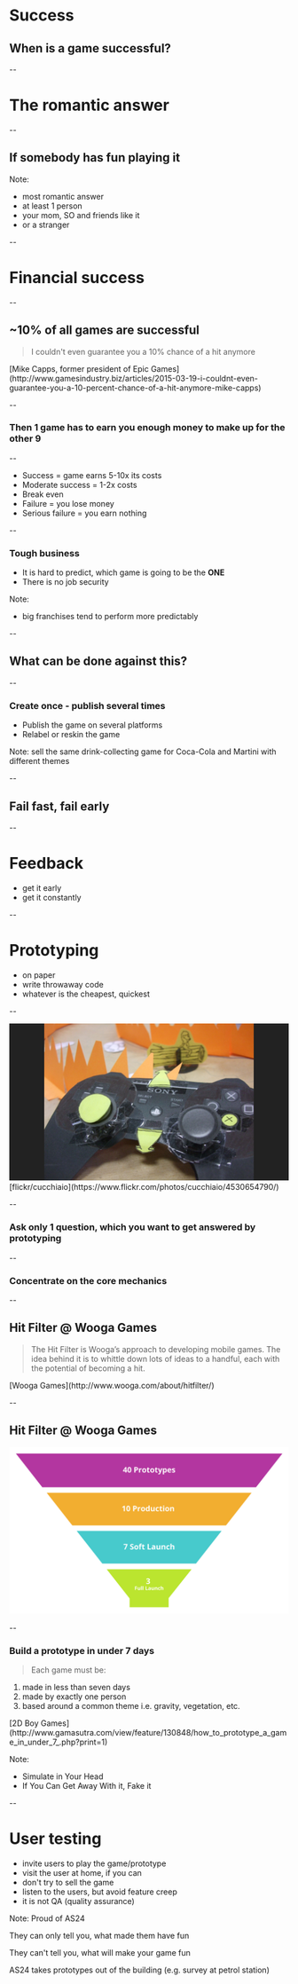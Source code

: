 # Success

## When is a game successful?

--

# The romantic answer

--

## If somebody has fun playing it

Note:
- most romantic answer
- at least 1 person
- your mom, SO and friends like it
- or a stranger

--

# Financial success

--

## ~10% of all games are successful

> I couldn't even guarantee you a 10% chance of a hit anymore
<footer>[Mike Capps, former president of Epic Games](http://www.gamesindustry.biz/articles/2015-03-19-i-couldnt-even-guarantee-you-a-10-percent-chance-of-a-hit-anymore-mike-capps)</footer>

--

### Then 1 game has to earn you enough money to make up for the other 9

--

- Success = game earns 5-10x its costs
- Moderate success = 1-2x costs
- Break even
- Failure = you lose money
- Serious failure = you earn nothing

--

### Tough business
- It is hard to predict, which game is going to be the **ONE**
- There is no job security

Note:
- big franchises tend to perform more predictably

--

## What can be done against this?

--

### Create once - publish several times
- Publish the game on several platforms
- Relabel or reskin the game

Note:
sell the same drink-collecting game for Coca-Cola and Martini with different themes

--

## Fail fast, fail early

--

# Feedback

- get it early
- get it constantly

--

# Prototyping
- on paper
- write throwaway code
- whatever is the cheapest, quickest

--

<img src="images/4530654790_fbbf4a8a5b_o.jpg">
<div class="attribution">[flickr/cucchiaio](https://www.flickr.com/photos/cucchiaio/4530654790/)</div>

--

### Ask only 1 question, which you want to get answered by prototyping

--

### Concentrate on the core mechanics

--

## Hit Filter @ Wooga Games
> The Hit Filter is Wooga’s approach to developing mobile games. The idea behind it is to whittle down lots of ideas to a handful, each with the potential of becoming a hit.
<footer>[Wooga Games](http://www.wooga.com/about/hitfilter/)</footer>

--

## Hit Filter @ Wooga Games

<img src="images/hitfilter_new.png">

--

### Build a prototype in under 7 days

> Each game must be:
1. made in less than seven days
1. made by exactly one person
1. based around a common theme i.e. gravity, vegetation, etc.
<footer>[2D Boy Games](http://www.gamasutra.com/view/feature/130848/how_to_prototype_a_game_in_under_7_.php?print=1)</footer>

Note:
- Simulate in Your Head
- If You Can Get Away With it, Fake it

--

# User testing

- invite users to play the game/prototype
- visit the user at home, if you can
- don't try to sell the game
- listen to the users, but avoid feature creep
- it is not QA (quality assurance)

Note:
Proud of AS24

They can only tell you, what made them have fun 

They can't tell you, what will make your game fun  

AS24 takes prototypes out of the building (e.g. survey at petrol station)
